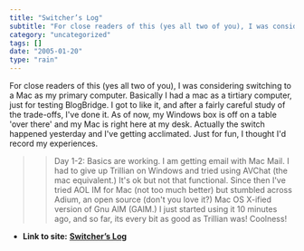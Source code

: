 ```yaml
---
title: "Switcher’s Log"
subtitle: "For close readers of this (yes all two of you), I was considering switching to"
category: "uncategorized"
tags: []
date: "2005-01-20"
type: "rain"
---
```

For close readers of this (yes all two of you), I was considering switching to
a Mac as my primary computer. Basically I had a mac as a tirtiary computer,
just for testing BlogBridge. I got to like it, and after a fairly careful
study of the trade-offs, I've done it. As of now, my Windows box is off on a
table 'over there' and my Mac is right here at my desk. Actually the switch
happened yesterday and I've getting acclimated. Just for fun, I thought I'd
record my experiences.

>>

>> Day 1-2: Basics are working. I am getting email with Mac Mail. I had to
give up Trillian on Windows and tried using AVChat (the mac equivalent.) It's
ok but not that functional. Since then I've tried AOL IM for Mac (not too much
better) but stumbled across Adium, an open source (don't you love it?) Mac OS
X-ified version of Gnu AIM (GAIM.) I just started using it 10 minutes ago, and
so far, its every bit as good as Trillian was! Coolness!


* **Link to site:** **[Switcher’s Log](None)**